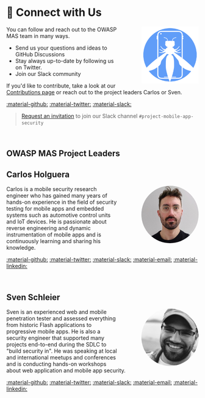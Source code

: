 # &#128172; Connect with Us

<img src="../assets/logo_circle.png" width="150px" style="margin-left: 4em; margin-top: 0em;" align="right">

You can follow and reach out to the OWASP MAS team in many ways.

- Send us your questions and ideas to GitHub Discussions
- Stay always up-to-date by following us on Twitter.
- Join our Slack community

If you'd like to contribute, take a look at our [Contributions page](contributing/1_How_Can_You_Contribute.md) or reach out to the project leaders Carlos or Sven.

[:material-github:](https://github.com/OWASP/owasp-mastg/discussions)
[:material-twitter:](https://twitter.com/OWASP_MAS)
[:material-slack:](https://owasp.slack.com/archives/C1M6ZVC6S)

> [Request an invitation](https://owasp.slack.com/join/shared_invite/zt-g398htpy-AZ40HOM1WUOZguJKbblqkw#) to join our Slack channel `#project-mobile-app-security`

<br>

## OWASP MAS Project Leaders

## Carlos Holguera

<img src="../assets/carlos.jpg" width="150px" style="border-radius: 50%; margin-left: 4em;" align="right">

Carlos is a mobile security research engineer who has gained many years of hands-on experience in the field of security testing for mobile apps and embedded systems such as automotive control units and IoT devices. He is passionate about reverse engineering and dynamic instrumentation of mobile apps and is continuously learning and sharing his knowledge.

[:material-github:](https://github.com/cpholguera)
[:material-twitter:](https://twitter.com/grepharder)
[:material-slack:](https://owasp.slack.com/team/U5LRFEGR5)
[:material-email:](mailto:Carlos.Holguera@owasp.org)
[:material-linkedin:](https://linkedin.com/in/carlos-holguera)

<br>

## Sven Schleier

<img src="../assets/sven.jpg" width="150px" style="border-radius: 50%; margin-left: 4em;" align="right">

Sven is an experienced web and mobile penetration tester and assessed everything from historic Flash applications to progressive mobile apps. He is also a security engineer that supported many projects end-to-end during the SDLC to "build security in". He was speaking at local and international meetups and conferences and is conducting hands-on workshops about web application and mobile app security.

[:material-github:](https://github.com/sushi2k)
[:material-twitter:](https://twitter.com/bsd_daemon)
[:material-slack:](https://owasp.slack.com/team/U1M6X5WCU)
[:material-email:](mailto:Sven.Schleier@owasp.org)
[:material-linkedin:](https://linkedin.com/in/sven-schleier)

<br>
